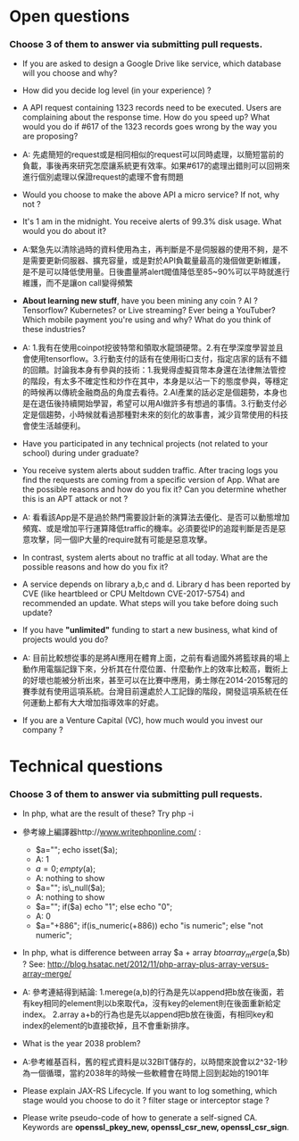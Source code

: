 # Open questions

### Choose 3 of them to answer via submitting pull requests.

- If you are asked to design a Google Drive like service, which database will you choose and why? 

- How did you decide log level (in your experience) ?

- A API request containing 1323 records need to be executed. Users are complaining about the response time. How do you speed up? What would you do if #617 of the 1323 records goes wrong by the way you are proposing?
- A: 先處簡短的request或是相同相似的request可以同時處理，以簡短當前的負載，事後再來研究怎麼讓系統更有效率。如果#617的處理出錯則可以回朔來進行個別處理以保證request的處理不會有問題
- Would you choose to make the above API a micro service? If not, why not ?

- It's 1 am in the midnight. You receive alerts of 99.3% disk usage. What would you do about it?
- A:緊急先以清除過時的資料使用為主，再判斷是不是伺服器的使用不夠，是不是需要更新伺服器、擴充容量，或是對於API負載量最高的幾個做更新維護，是不是可以降低使用量。日後盡量將alert閥值降低至85~90%可以平時就進行維護，而不是讓on call變得頻繁
- **About learning new stuff**, have you been mining any coin ? AI ? Tensorflow? Kubernetes? or Live streaming? Ever being a YouTuber? Which mobile payment you're using and why? What do you think of these industries? 
- A: 1.我有在使用coinpot挖彼特幣和領取水龍頭硬幣。2.有在學深度學習並且會使用tensorflow。3.行動支付的話有在使用街口支付，指定店家的話有不錯的回饋。討論我本身有參與的技術：1.我覺得虛擬貨幣本身還在法律無法管控的階段，有太多不確定性和炒作在其中，本身是以沾一下的態度參與，等穩定的時候再以傳統金融商品的角度去看待。2.AI產業的話必定是個趨勢，本身也是在退伍後持續開始學習，希望可以用AI做許多有想過的事情。3.行動支付必定是個趨勢，小時候就看過那種對未來的刻化的故事書，減少貨幣使用的科技會使生活越便利。
- Have you participated in any technical projects (not related to your school) during under graduate? 
 
- You receive system alerts about sudden traffic. After tracing logs you find the requests are coming from a specific version of App. What are the possible reasons and how do you fix it? Can you determine whether this is an APT attack or not ?
- A: 看看該App是不是過於熱門需要設計新的演算法去優化、是否可以動態增加頻寬、或是增加平行運算降低traffic的機率。必須要從IP的追蹤判斷是否是惡意攻擊，同一個IP大量的require就有可能是惡意攻擊。
- In contrast, system alerts about no traffic at all today. What are the possible reasons and how do you fix it?

- A service depends on library a,b,c and d. Library d has been reported by CVE (like heartbleed or CPU Meltdown CVE-2017-5754) and recommended an update. What steps will you take before doing such update?

- If you have **"unlimited"** funding to start a new business, what kind of projects would you do?
- A: 目前比較想從事的是將AI應用在體育上面，之前有看過國外將籃球員的場上動作用電腦記錄下來，分析其在什麼位置、什麼動作上的效率比較高，戰術上的好壞也能被分析出來，甚至可以在比賽中應用，勇士隊在2014-2015奪冠的賽季就有使用這項系統。台灣目前還處於人工記錄的階段，開發這項系統在任何運動上都有大大增加指導效率的好處。
- If you are a Venture Capital (VC), how much would you invest our company ?

# Technical questions

### Choose 3 of them to answer via submitting pull requests.

- In php, what are the result of these? Try php -i
- 參考線上編譯器http://www.writephponline.com/ :
	- $a=""; echo isset($a);
	- A: 1
	- $a=0; empty($a);
	- A: nothing to show
	- $a=""; is\_null($a);
	- A: nothing to show
	- $a=""; if($a) echo "1"; else echo "0";
	- A: 0
	- $a="+886"; if(is\_numeric(+886)) echo "is numeric"; else "not numeric";
	

- In php, what is difference between array $a + array $b to array_merge($a,$b) ? See: http://blog.hsatac.net/2012/11/php-array-plus-array-versus-array-merge/
- A: 參考連結得到結論: 1.merege(a,b)的行為是先以append把b放在後面，若有key相同的element則以b來取代a，沒有key的element則在後面重新給定index。
2.array a+b的行為也是先以append把b放在後面，有相同key和index的element的b直接砍掉，且不會重新排序。

- What is the year 2038 problem? 
- A:參考維基百科，舊的程式資料是以32BIT儲存的，以時間來說會以2^32-1秒為一個循環，當約2038年的時候一些軟體會在時間上回到起始的1901年

- Please explain JAX-RS Lifecycle. If you want to log something, which stage would you choose to do it ? filter stage or interceptor stage ?

- Please write pseudo-code of how to generate a self-signed CA. Keywords are **openssl\_pkey\_new, openssl\_csr\_new, openssl\_csr_sign**.
